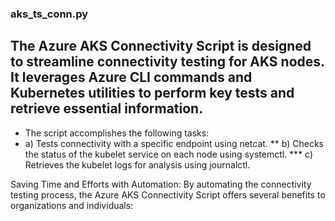 ### aks_ts_conn.py

## The Azure AKS Connectivity Script is designed to streamline connectivity testing for AKS nodes. It leverages Azure CLI commands and Kubernetes utilities to perform key tests and retrieve essential information.

* The script accomplishes the following tasks:
* a) Tests connectivity with a specific endpoint using netcat.
** b) Checks the status of the kubelet service on each node using systemctl.
*** c) Retrieves the kubelet logs for analysis using journalctl.

Saving Time and Efforts with Automation:
By automating the connectivity testing process, the Azure AKS Connectivity Script offers several benefits to organizations and individuals:
